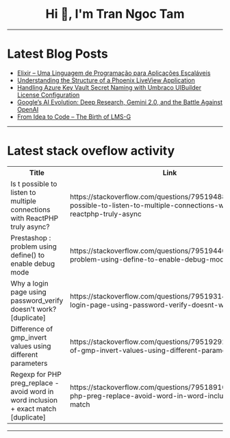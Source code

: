 <h1 align="center">Hi 👋, I'm Tran Ngoc Tam</h1>

---

# Latest Blog Posts 
<!-- BLOG-POST-LIST:START -->
- [Elixir – Uma Linguagem de Programação para Aplicações Escaláveis](https://dev.to/actor-dev/elixir-uma-linguagem-de-programacao-para-aplicacoes-escalaveis-189o)
- [Understanding the Structure of a Phoenix LiveView Application](https://dev.to/msnmongare/understanding-the-structure-of-a-phoenix-liveview-application-1l8p)
- [Handling Azure Key Vault Secret Naming with Umbraco UIBuilder License Configuration](https://dev.to/erikjanwestendorp/handling-azure-key-vault-secret-naming-with-umbraco-uibuilder-license-configuration-ega)
- [Google’s AI Evolution: Deep Research, Gemini 2.0, and the Battle Against OpenAI](https://dev.to/james_lin_e0b4cf88eff0124/googles-ai-evolution-deep-research-gemini-20-and-the-battle-against-openai-3hdd)
- [From Idea to Code – The Birth of LMS-G](https://dev.to/benedict_baah/from-idea-to-code-the-birth-of-lms-g-3imo)
<!-- BLOG-POST-LIST:END -->

---

# Latest stack oveflow activity
<table>
  <tr><th>Title</th><th>Link</th></tr>
  <!-- STACKOVERFLOW:START --><tr><td>Is t possible to listen to multiple connections with ReactPHP truly async?</td><td>https://stackoverflow.com/questions/79519488/is-t-possible-to-listen-to-multiple-connections-with-reactphp-truly-async</td></tr><tr><td>Prestashop : problem using define&lpar;&rpar; to enable debug mode</td><td>https://stackoverflow.com/questions/79519440/prestashop-problem-using-define-to-enable-debug-mode</td></tr><tr><td>Why a login page using password_verify doesn&#39;t work? [duplicate]</td><td>https://stackoverflow.com/questions/79519314/why-a-login-page-using-password-verify-doesnt-work</td></tr><tr><td>Difference of gmp_invert values using different parameters</td><td>https://stackoverflow.com/questions/79519292/difference-of-gmp-invert-values-using-different-parameters</td></tr><tr><td>Regexp for PHP preg_replace - avoid word in word inclusion + exact match [duplicate]</td><td>https://stackoverflow.com/questions/79518910/regexp-for-php-preg-replace-avoid-word-in-word-inclusion-exact-match</td></tr><!-- STACKOVERFLOW:END -->
</table>

---


